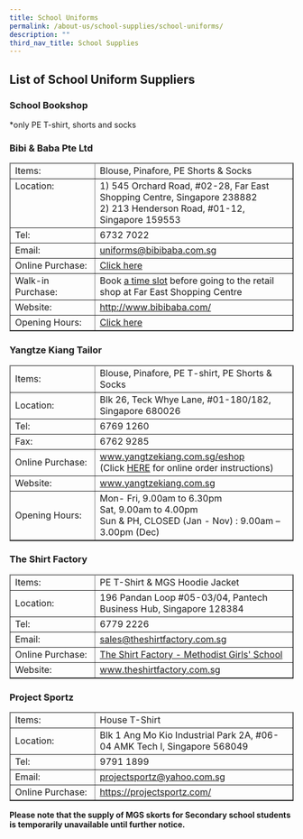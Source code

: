 ```yaml
---
title: School Uniforms
permalink: /about-us/school-supplies/school-uniforms/
description: ""
third_nav_title: School Supplies
---
```

## List of School Uniform Suppliers


### School Bookshop
*only PE T-shirt, shorts and socks

### Bibi & Baba Pte Ltd
<table width="100%" border="1" cellpadding="3" cellspacing="0">
  <thead>
    <tr>
      <td width="30%" valign="top">Items:</td>
      <td width="70%" valign="top">Blouse, Pinafore, PE Shorts &amp; Socks</td>
    </tr>
  </thead>
  <tbody>
    <tr>
      <td width="30%" valign="top">Location:</td>
      <td width="70%" valign="top">1) 545 Orchard Road, #02-28, Far East Shopping Centre, Singapore 238882<br>
        2) 213 Henderson Road, #01-12, Singapore 159553</td>
    </tr>
    <tr>
      <td width="30%" valign="top">Tel:</td>
      <td width="70%" valign="top">6732 7022</td>
    </tr>
    <tr>
      <td width="30%" valign="top">Email:</td>
      <td width="70%" valign="top"><a href="mailto:uniforms@bibibaba.com.sg">uniforms@bibibaba.com.sg</a></td>
    </tr>
    <tr>
      <td width="30%" valign="top">Online Purchase:</td>
      <td width="70%" valign="top"><a href="https://www.schooluniforms.sg/methodist-girls-school">Click here</a></td>
    </tr>
    <tr>
      <td width="30%" valign="top">Walk-in Purchase:</td>
      <td width="70%" valign="top">Book <a href="https://bibibabafe.setmore.com/">a time slot</a> before going to the retail shop at Far East Shopping Centre</td>
    </tr>
    <tr>
      <td width="30%" valign="top">Website:</td>
      <td width="70%" valign="top"><a href="http://www.bibibaba.com/">http://www.bibibaba.com/</a></td>
    </tr>
    <tr>
      <td width="30%" valign="top">Opening Hours:</td>
      <td width="70%" valign="top"><a href="https://www.schooluniforms.sg/retail-opening-hours">Click here</a></td>
    </tr>
  </tbody>
</table>


### Yangtze Kiang Tailor
<table width="100%" border="1" cellpadding="3" cellspacing="0">
  <thead>
    <tr>
      <td width="30%">Items:</td>
      <td width="70%">Blouse, Pinafore, PE T-shirt, PE Shorts &amp; Socks</td>
    </tr>
  </thead>
  <tbody>
    <tr>
      <td width="30%">Location:</td>
      <td width="70%">Blk 26, Teck Whye Lane, #01-180/182, Singapore 680026</td>
    </tr>
    <tr>
      <td width="30%">Tel:</td>
      <td width="70%">6769 1260</td>
    </tr>
    <tr>
      <td width="30%">Fax:</td>
      <td width="70%">6762 9285</td>
    </tr>
    <tr>
      <td width="30%">Online Purchase:</td>
      <td width="70%"><a href="http://www.yangtzekiang.com.sg/eshop">www.yangtzekiang.com.sg/eshop</a><br>
        (Click <a href="https://drive.google.com/file/d/1RQz66QeBsi3jcGiqdskeT_81bjZoSuBS/view?usp=sharing">HERE</a> for online order instructions)</td>
    </tr>
    <tr>
      <td width="30%">Website:</td>
      <td width="70%"><a href="http://www.yangtzekiang.com.sg/">www.yangtzekiang.com.sg</a></td>
    </tr>
    <tr>
      <td width="30%">Opening Hours:</td>
      <td width="70%">Mon- Fri, 9.00am to 6.30pm<br>
        Sat, 9.00am to 4.00pm<br>
        Sun &amp; PH, CLOSED (Jan - Nov) : 9.00am – 3.00pm (Dec)</td>
    </tr>
  </tbody>
</table>


### The Shirt Factory
<table width="100%" border="1" cellpadding="3" cellspacing="0">
  <thead>
    <tr>
      <td width="30%">Items:</td>
      <td width="70%">PE T-Shirt &amp; MGS Hoodie Jacket</td>
    </tr>
  </thead>
  <tbody>
    <tr>
      <td width="30%">Location:</td>
      <td width="70%">196 Pandan Loop #05-03/04, Pantech Business Hub, Singapore 128384</td>
    </tr>
    <tr>
      <td width="30%">Tel:</td>
      <td width="70%">6779 2226</td>
    </tr>
    <tr>
      <td width="30%">Email:</td>
      <td width="70%"><a href="mailto:sales@theshirtfactory.com.sg">sales@theshirtfactory.com.sg</a></td>
    </tr>
    <tr>
      <td width="30%">Online Purchase:</td>
      <td width="70%"><a href="https://theshirtfactory.com.sg/product-category/mgs-methodist-girls-school/">The Shirt Factory - Methodist Girls' School</a></td>
    </tr>
    <tr>
      <td width="30%">Website:</td>
      <td width="70%"><a href="http://www.theshirtfactory.com.sg/">www.theshirtfactory.com.sg</a></td>
    </tr>
  </tbody>
</table>

### Project Sportz
<table width="100%" border="1" cellpadding="3" cellspacing="0">
  <thead>
    <tr>
      <td width="30%">Items:</td>
      <td width="70%">House T-Shirt</td>
    </tr>
  </thead>
  <tbody>
    <tr>
      <td width="30%">Location:</td>
      <td width="70%">Blk 1 Ang Mo Kio Industrial Park 2A, #06-04 AMK Tech I, Singapore 568049</td>
    </tr>
    <tr>
      <td width="30%">Tel:</td>
      <td width="70%">9791 1899</td>
    </tr>
    <tr>
      <td width="30%">Email:</td>
      <td width="70%"><a href="mailto:projectsportz@yahoo.com.sg">projectsportz@yahoo.com.sg</a></td>
    </tr>
    <tr>
      <td width="30%">Online Purchase:</td>
      <td width="70%"><a href="https://projectsportz.com/">https://projectsportz.com/</a></td>
    </tr>
  </tbody>
</table>

**Please note that the supply of MGS skorts for Secondary school students is temporarily unavailable until further notice.**